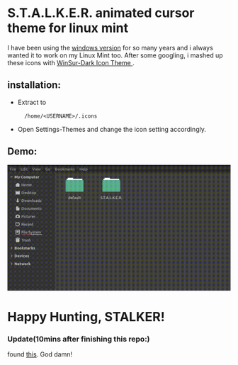 # S.T.A.L.K.E.R. animated cursor theme for linux mint
I have been using the [windows version](https://gamebanana.com/tools/1522 "Stalker windows icon page") for so many years and i always wanted it to work on my Linux Mint too. After some googling, i mashed up these icons with [WinSur-Dark Icon Theme ](https://github.com/yeyushengfan258/WinSur-dark-cursors "WinSur-Dark Icon Theme page").

## installation:
 * Extract to 
    ```
      /home/<USERNAME>/.icons
    ```
* Open Settings-Themes and change the icon setting accordingly.

## Demo:

![Demo Image](https://github.com/Kambaa/stalker-linux-animated-cursor-theme/blob/main/2020-10-16-01-17-31.gif "Demo")

# Happy Hunting, STALKER!

### Update(10mins after finishing this repo:) 
found [this](https://www.gnome-look.org/p/999582/ "Another version, better i might add."). God damn!
